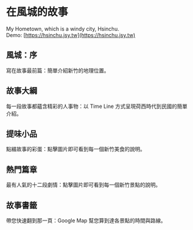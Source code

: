 # 在風城的故事
My Hometown, which is a windy city, Hsinchu.<br>
Demo: [https://hsinchu.jsy.tw](https://hsinchu.jsy.tw)

## 風城：序
寫在故事最前篇：簡單介紹新竹的地理位置。

## 故事大綱
每一段故事都蘊含精彩的人事物：以 Time Line 方式呈現荷西時代到民國的簡單介紹。

## 提味小品
點綴故事的彩蛋：點擊圖片即可看到每一個新竹美食的說明。

## 熱門篇章
最有人氣的十二段劇情：點擊圖片即可看到每一個新竹景點的說明。

## 故事書籤
帶您快速翻到那一頁：Google Map 幫您算到達各景點的時間與路線。
